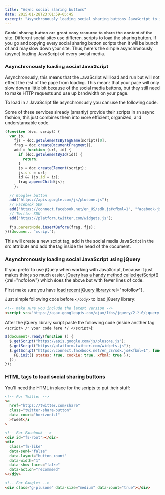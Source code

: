 ```yaml
---
title: "Async social sharing buttons"
date: 2015-01-28T23:01:59+05:45
excerpt: "Asynchronously loading social sharing buttons JavaScript to improve page speed of your site."
---
```


Social sharing button are great easy resource to share the content of the site. Different social sites use different scripts to load the sharing button. If you go and copying every social sharing button scripts then it will be bunch of and may slow down your site. Thus, here's the simple asynchronously (async) loading JavaScript of every social media.

### Asynchronously loading social JavaScript

Asynchronously, this means that the JavaScript will load and run but will not effect the rest of the page from loading. This means that your page will only slow down a little bit because of the social media buttons, but they still need to make HTTP requests and use up bandwidth on your page.

To load in a JavaScript file asynchronously you can use the following code.

Some of these services already (smartly) provide their scripts in an async fashion, this just combines them into more efficient, organized, and understandable code.

```js
(function (doc, script) {
  var js,
    fjs = doc.getElementsByTagName(script)[0],
    frag = doc.createDocumentFragment(),
    add = function (url, id) {
      if (doc.getElementById(id)) {
        return;
      }
      js = doc.createElement(script);
      js.src = url;
      id && (js.id = id);
      frag.appendChild(js);
    };

  // Google+ button
  add("https://apis.google.com/js/plusone.js");
  // Facebook SDK
  add("https://connect.facebook.net/en_US/sdk.js#xfbml=1", "facebook-jssdk");
  // Twitter SDK
  add("https://platform.twitter.com/widgets.js");

  fjs.parentNode.insertBefore(frag, fjs);
})(document, "script");
```

This will create a new script tag, add in the social media JavaScript in the src attribute and add the tag inside the head of the document.

### Asynchronously loading social JavaScript using jQuery

If you prefer to use jQuery when working with JavaScript, because it just makes things so much easier. [jQuery has a handy method called getScript()](https://api.jquery.com/jQuery.getScript/){:rel="nofollow"} which does the above but with fewer lines of code.

First make sure you have [load recent jQuery library](https://developers.google.com/speed/libraries/devguide#jquery){:rel="nofollow"}.

Just simple following code before `</body>` to load jQuery library:

```html
<!-- make sure you include the latest version -->
<script src="https://ajax.googleapis.com/ajax/libs/jquery/2.2.0/jquery.min.js"></script>
```

After the jQuery library script paste the following code (inside another tag `<script> /* your code here */ </script>`):

```js
$(document).ready(function () {
  $.getScript("https://apis.google.com/js/plusone.js");
  $.getScript("https://platform.twitter.com/widgets.js");
  $.getScript("https://connect.facebook.net/en_US/sdk.js#xfbml=1", function () {
    FB.init({ status: true, cookie: true, xfbml: true });
  });
});
```

### HTML tags to load social sharing buttons

You'll need the HTML in place for the scripts to put their stuff:

```html
<!-- For Twitter -->
<a
  href="https://twitter.com/share"
  class="twitter-share-button"
  data-count="horizontal"
  >Tweet</a
>

<!-- For Facebook -->
<div id="fb-root"></div>
<div
  class="fb-like"
  data-send="false"
  data-layout="button_count"
  data-width="1"
  data-show-faces="false"
  data-action="recommend"
></div>

<!-- For Google+ -->
<div class="g-plusone" data-size="medium" data-count="true"></div>
```
